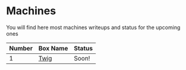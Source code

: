 # Machines
You will find here most machines writeups and status for the upcoming ones

Number| Box Name | Status
------| ------------ |-------------
1 | [Twig](https://github.com/electronicbots/HackerEnv/tree/main/Machines/twig "Twig") | Soon!

